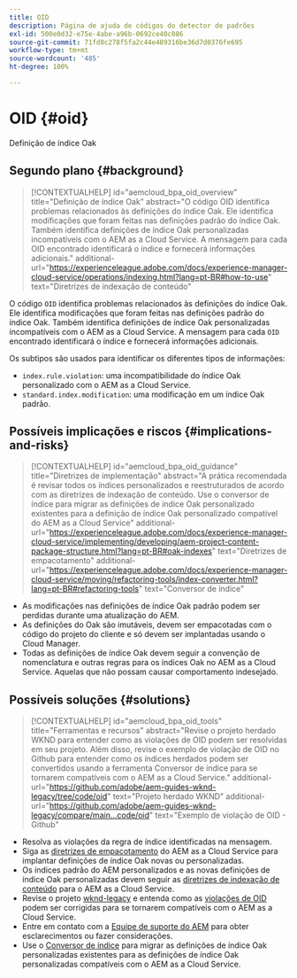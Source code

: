 ```yaml
---
title: OID
description: Página de ajuda de códigos do detector de padrões
exl-id: 500e0d32-e75e-4abe-a96b-0692ce40c086
source-git-commit: 71fd8c278f5fa2c44e489316be36d7d0376fe695
workflow-type: tm+mt
source-wordcount: '485'
ht-degree: 100%

---
```


# OID {#oid}

Definição de índice Oak

## Segundo plano {#background}

>[!CONTEXTUALHELP]
>id="aemcloud_bpa_oid_overview"
>title="Definição de índice Oak"
>abstract="O código OID identifica problemas relacionados às definições do índice Oak. Ele identifica modificações que foram feitas nas definições padrão do índice Oak. Também identifica definições de índice Oak personalizadas incompatíveis com o AEM as a Cloud Service. A mensagem para cada OID encontrado identificará o índice e fornecerá informações adicionais."
>additional-url="https://experienceleague.adobe.com/docs/experience-manager-cloud-service/operations/indexing.html?lang=pt-BR#how-to-use" text="Diretrizes de indexação de conteúdo"

O código `OID` identifica problemas relacionados às definições do índice Oak. Ele identifica modificações que foram feitas nas definições padrão do índice Oak. Também identifica definições de índice Oak personalizadas incompatíveis com o AEM as a Cloud Service. A mensagem para cada `OID` encontrado identificará o índice e fornecerá informações adicionais.

Os subtipos são usados para identificar os diferentes tipos de informações:

* `index.rule.violation`: uma incompatibilidade do índice Oak personalizado com o AEM as a Cloud Service.
* `standard.index.modification`: uma modificação em um índice Oak padrão.

## Possíveis implicações e riscos {#implications-and-risks}

>[!CONTEXTUALHELP]
>id="aemcloud_bpa_oid_guidance"
>title="Diretrizes de implementação"
>abstract="A prática recomendada é revisar todos os índices personalizados e reestruturados de acordo com as diretrizes de indexação de conteúdo. Use o conversor de índice para migrar as definições de índice Oak personalizado existentes para a definição de índice Oak personalizado compatível do AEM as a Cloud Service"
>additional-url="https://experienceleague.adobe.com/docs/experience-manager-cloud-service/implementing/developing/aem-project-content-package-structure.html?lang=pt-BR#oak-indexes" text="Diretrizes de empacotamento"
>additional-url="https://experienceleague.adobe.com/docs/experience-manager-cloud-service/moving/refactoring-tools/index-converter.html?lang=pt-BR#refactoring-tools" text="Conversor de índice"

* As modificações nas definições de índice Oak padrão podem ser perdidas durante uma atualização do AEM.
* As definições do Oak são imutáveis, devem ser empacotadas com o código do projeto do cliente e só devem ser implantadas usando o Cloud Manager.
* Todas as definições de índice Oak devem seguir a convenção de nomenclatura e outras regras para os índices Oak no AEM as a Cloud Service. Aquelas que não possam causar comportamento indesejado.

## Possíveis soluções {#solutions}

>[!CONTEXTUALHELP]
>id="aemcloud_bpa_oid_tools"
>title="Ferramentas e recursos"
>abstract="Revise o projeto herdado WKND para entender como as violações de OID podem ser resolvidas em seu projeto. Além disso, revise o exemplo de violação de OID no Github para entender como os índices herdados podem ser convertidos usando a ferramenta Conversor de índice para se tornarem compatíveis com o AEM as a Cloud Service."
>additional-url="https://github.com/adobe/aem-guides-wknd-legacy/tree/code/oid" text="Projeto herdado WKND"
>additional-url="https://github.com/adobe/aem-guides-wknd-legacy/compare/main...code/oid" text="Exemplo de violação de OID - Github"

* Resolva as violações da regra de índice identificadas na mensagem.
* Siga as [diretrizes de empacotamento](https://experienceleague.adobe.com/docs/experience-manager-cloud-service/implementing/developing/aem-project-content-package-structure.html?lang=pt-BR) do AEM as a Cloud Service para implantar definições de índice Oak novas ou personalizadas.
* Os índices padrão do AEM personalizados e as novas definições de índice Oak personalizadas devem seguir as [diretrizes de indexação de conteúdo](https://experienceleague.adobe.com/docs/experience-manager-cloud-service/operations/indexing.html?lang=pt-BR#preparing-the-new-index-definition) para o AEM as a Cloud Service.
* Revise o projeto [wknd-legacy](https://github.com/adobe/aem-guides-wknd-legacy/tree/code/oid) e entenda como as [violações de OID](https://github.com/adobe/aem-guides-wknd-legacy/compare/main...code/oid) podem ser corrigidas para se tornarem compatíveis com o AEM as a Cloud Service.
* Entre em contato com a [Equipe de suporte do AEM](https://helpx.adobe.com/br/enterprise/using/support-for-experience-cloud.html) para obter esclarecimentos ou fazer considerações.
* Use o [Conversor de índice](https://experienceleague.adobe.com/docs/experience-manager-cloud-service/moving/refactoring-tools/index-converter.html?lang=pt-BR#refactoring-tools) para migrar as definições de índice Oak personalizadas existentes para as definições de índice Oak personalizadas compatíveis com o AEM as a Cloud Service.
